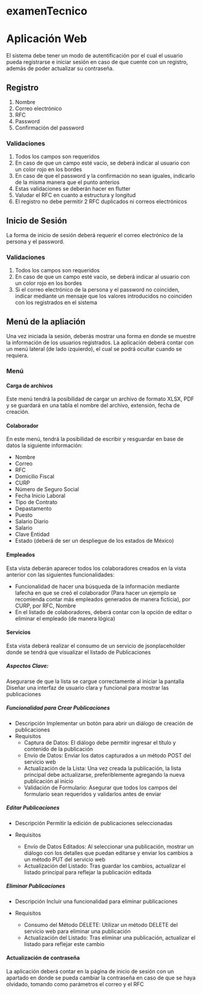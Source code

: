 # examenTecnico
# Aplicación Web
El sistema debe tener un modo de autentificación por el cual el usuario pueda registrarse
e iniciar sesión en caso de que cuente con un registro, además de poder actualizar su
contraseña.

## Registro
1. Nombre
2. Correo electrónico
3. RFC
4. Password
5. Confirmación del password

### Validaciones
1. Todos los campos son requeridos
2. En caso de que un campo esté vacío, se deberá indicar al usuario con un color rojo en los bordes
3. En caso de que el password y la confirmación no sean iguales, indicarlo de la misma manera que el punto anterios
4. Estas validaciones se deberán hacer en flutter
5. Valudar el RFC en cuanto a estructura y longitud
6. El registro no debe permitir 2 RFC duplicados ni correos electrónicos

## Inicio de Sesión
La forma de inicio de sesión deberá requerir el correo electrónico de la persona y el
password.

### Validaciones
1. Todos los campos son requeridos
2. En caso de que un campo esté vacío, se deberá indicar al usuario con un color rojo en los bordes
3. Si el correo electrónico de la persona y el password no coinciden, indicar mediante un mensaje que los valores introducidos no coinciden con los registrados en el sistema

## Menú de la apliación
Una vez iniciada la sesión, deberás mostrar una forma en donde se muestre la información de los usuarios registrados.
La aplicación deberá contar con un menú lateral (de lado izquierdo), el cual se podrá ocultar cuando se requiera.

### Menú
#### Carga de archivos 
Este menú tendrá la posibilidad de cargar un archivo de formato XLSX, PDF y se guardará en una tabla el nombre del archivo, extensión, fecha de creación.
#### Colaborador
En este menú, tendrá la posibilidad de escribir y resguardar en base de datos la siguiente información:
* Nombre
* Correo
* RFC
* Domicilio Fiscal
* CURP
* Número de Seguro Social
* Fecha Inicio Laboral
* Tipo de Contrato
* Depastamento
* Puesto
* Salario Diario
* Salario
* Clave Entidad
* Estado (deberá de ser un despliegue de los estados de México)

#### Empleados
Esta vista deberán aparecer todos los colaboradores creados en la vista anterior con las siguientes funcionalidades:
  * Funcionalidad de hacer una búsqueda de la información mediante lafecha en que se creó el colaborador (Para hacer un ejemplo se recomienda contar más empleados generados de manera ficticia), por CURP, por RFC, Nombre
  * En el listado de colaboradores, deberá contar con la opción de editar o eliminar el empleado (de manera lógica)

#### Servicios
Esta vista deberá realizar el consumo de un servicio de jsonplaceholder donde se tendrá que visualizar el listado de Publicaciones

##### Aspectos Clave:
Asegurarse de que la lista se cargue correctamente al iniciar la pantalla
Diseñar una interfaz de usuario clara y funcional para mostrar las publicaciones

##### Funcionalidad para Crear Publicaciones
- Descripción
Implementar un botón para abrir un diálogo de creación de publicaciones
- Requisitos
  * Captura de Datos: El diálogo debe permitir ingresar el título y contenido de la publicación
  * Envío de Datos: Enviar los datos capturados a un método POST del servicio web
  * Actualización de la Lista: Una vez creada la publicación, la lista principal debe actualizarse, preferiblemente agregando la nueva publicación al inicio
  * Validación de Formulario: Asegurar que todos los campos del formulario sean requeridos y validarlos antes de enviar

##### Editar Publicaciones
- Descripción
Permitir la edición de publicaciones seleccionadas

- Requisitos
  * Envío de Datos Editados: Al seleccionar una publicación, mostrar un diálogo con los detalles que puedan editarse y enviar los cambios a un método PUT del servicio web
  * Actualización del Listado: Tras guardar los cambios, actualizar el listado principal para reflejar la publicación editada

##### Eliminar Publicaciones
- Descripción
Incluir una funcionalidad para eliminar publicaciones

- Requisitos
    * Consumo del Método DELETE: Utilizar un método DELETE del servicio web para eliminar una publicación
    * Actualización del Listado: Tras eliminar una publicación, actualizar el listado para reflejar este cambio
 
#### Actualización de contraseña
La aplicación deberá contar en la página de inicio de sesión con un apartado en donde se pueda cambiar la contraseña en caso de que se haya olvidado, tomando como parámetros el correo y el RFC
